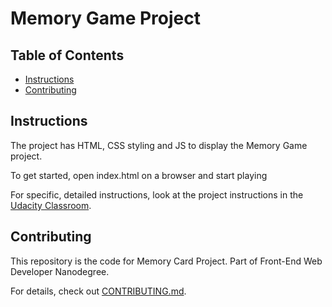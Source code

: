 # Memory Game Project

## Table of Contents

* [Instructions](#instructions)
* [Contributing](#contributing)

## Instructions

The project has HTML, CSS  styling and JS to display the Memory Game project. 

To get started, open index.html on a browser and start playing

For specific, detailed instructions, look at the project instructions in the [Udacity Classroom](https://classroom.udacity.com/me).

## Contributing

This repository is the code for Memory Card Project. Part of Front-End Web Developer Nanodegree.

For details, check out [CONTRIBUTING.md](CONTRIBUTING.md).
